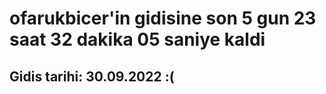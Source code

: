 # ofarukbicer'in gidisine son 5 gun 23 saat 32 dakika 05 saniye kaldi

## Gidis tarihi: 30.09.2022 :(